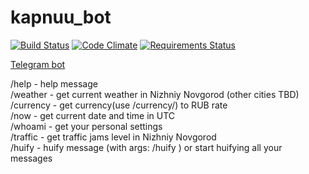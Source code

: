 # kapnuu_bot
[![Build Status](https://travis-ci.org/kapnuu/kapnuu_bot.svg?branch=master)](https://travis-ci.org/kapnuu/kapnuu_bot)
[![Code Climate](https://codeclimate.com/github/kapnuu/kapnuu_bot/badges/gpa.svg)](https://codeclimate.com/github/kapnuu/kapnuu_bot)
[![Requirements Status](https://requires.io/github/kapnuu/kapnuu_bot/requirements.svg?branch=master)](https://requires.io/github/kapnuu/kapnuu_bot/requirements/?branch=master)

[Telegram bot](https://t.me/kapnuu_bot)

/help - help message  
/weather - get current weather in Nizhniy Novgorod (other cities TBD)  
/currency - get currency(use /currency/_<ISO>_) to RUB rate  
/now - get current date and time in UTC  
/whoami - get your personal settings  
/traffic - get traffic jams level in Nizhniy Novgorod  
/huify - huify message (with args: /huify _<some text>_) or start huifying all your messages  
